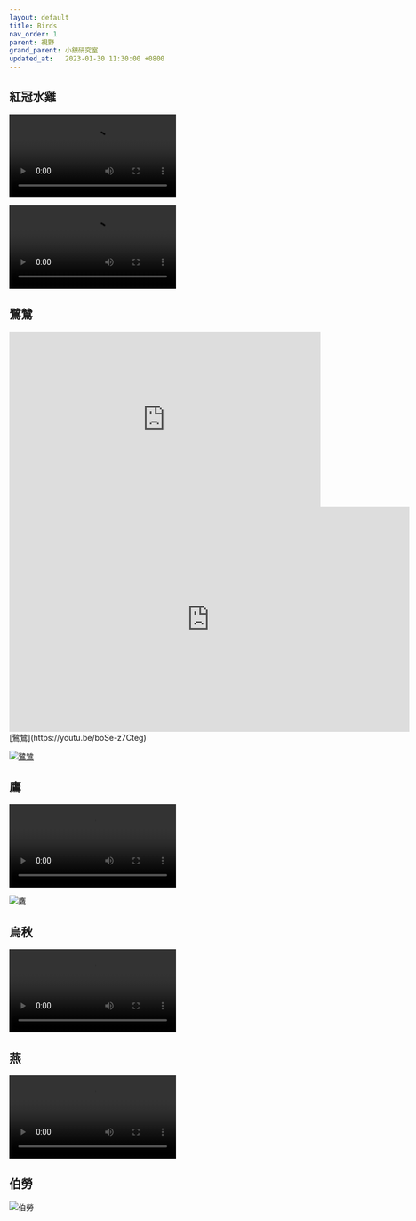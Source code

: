 ```yaml
---
layout: default
title: Birds
nav_order: 1
parent: 視野
grand_parent: 小鎮研究室
updated_at:   2023-01-30 11:30:00 +0800
---
```

## 紅冠水雞

![紅冠水雞](./Birds/紅冠水雞.mp4)

![紅冠水雞](./Birds/紅冠水雞2.mov)

## 鷺鷥
<iframe width="560" height="315" src="https://www.youtube.com/embed/boSe-z7Cteg" title="YouTube video player" frameborder="0" allow="accelerometer; autoplay; clipboard-write; encrypted-media; gyroscope; picture-in-picture; web-share" allowfullscreen></iframe>
<iframe width="720" height="405" src="https://www.youtube.com/embed/MUQfKFzIOeU" frameborder="0" allow="accelerometer; autoplay; encrypted-media; gyroscope; picture-in-picture" allowfullscreen></iframe>
[鷺鷥](https://youtu.be/boSe-z7Cteg)

[![鷺鷥](./Birds/鷺鷥.png)](https://youtu.be/boSe-z7Cteg)



## 鷹

![鷹](./Birds/鷹.mov)

![鷹](./Birds/鷹.jpeg)

## 烏秋

![烏秋](./Birds/烏秋.mov)

## 燕

![燕](./Birds/燕.mov)

## 伯勞

![伯勞](./Birds/伯勞.jpeg)
